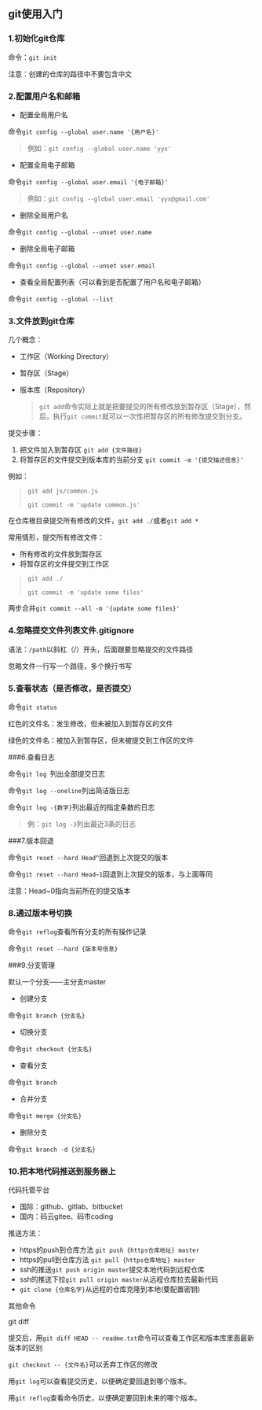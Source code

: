 ## git使用入门

### 1.初始化git仓库

命令：`git init`

注意：创建的仓库的路径中不要包含中文

### 2.配置用户名和邮箱

- 配置全局用户名

命令`git config --global user.name '{用户名}' `

> 例如：`git config --global user.name 'yyx' `

- 配置全局电子邮箱

命令`git config --global user.email '{电子邮箱}'`

> 例如：`git config --global user.email 'yyx@gmail.com'`

- 删除全局用户名

命令`git config --global --unset user.name`

- 删除全局电子邮箱

命令`git config --global --unset user.email`

- 查看全局配置列表（可以看到是否配置了用户名和电子邮箱）

命令`git config --global --list`

### 3.文件放到git仓库

几个概念：

- 工作区（Working Directory）

- 暂存区（Stage）

- 版本库（Repository）

  > `git add`命令实际上就是把要提交的所有修改放到暂存区（Stage），然后，执行`git commit`就可以一次性把暂存区的所有修改提交到分支。

提交步骤：

1. 把文件加入到暂存区 `git add {文件路径}`
2. 将暂存区的文件提交到版本库的当前分支 `git commit -m '{提交描述信息}'`

例如：

> `git add js/common.js`
>
> `git commit -m 'update common.js'`

在仓库根目录提交所有修改的文件，`git add ./`或者`git add *`

常用情形，提交所有修改文件：

- 所有修改的文件放到暂存区
- 将暂存区的文件提交到工作区

> `git add ./`
>
> `git commit -m 'update some files'`

两步合并`git commit --all -m '{update some files}'`

### 4.忽略提交文件列表文件.gitignore

语法：`/path`以斜杠（/）开头，后面跟要忽略提交的文件路径

忽略文件一行写一个路径，多个换行书写

### 5.查看状态（是否修改，是否提交）

命令`git status`

红色的文件名：发生修改，但未被加入到暂存区的文件

绿色的文件名：被加入到暂存区，但未被提交到工作区的文件

###6.查看日志

命令`git log `列出全部提交日志

命令`git log --oneline`列出简洁版日志

命令`git log -{数字}`列出最近的指定条数的日志

> 例：`git log -3`列出最近3条的日志

###7.版本回退

命令`git reset --hard Head^`回退到上次提交的版本

命令`git reset --hard Head~1`回退到上次提交的版本，与上面等同

注意：Head~0指向当前所在的提交版本

### 8.通过版本号切换

命令`git reflog`查看所有分支的所有操作记录

命令`git reset --hard {版本号信息} `

###9.分支管理

默认一个分支——主分支master

- 创建分支

命令`git branch {分支名}`

- 切换分支

命令`git checkout {分支名}`

- 查看分支

命令`git branch`

- 合并分支

命令`git merge {分支名}`

- 删除分支

命令`git branch -d {分支名}`

### 10.把本地代码推送到服务器上

代码托管平台

- 国际：github、gitlab、bitbucket
- 国内：码云gitee、码市coding

推送方法：

- https的push到仓库方法 `git push {https仓库地址} master`
- https的pull到仓库方法 `git pull {https仓库地址} master`
- ssh的推送`git push origin master`提交本地代码到远程仓库
- ssh的推送下拉`git pull origin master`从远程仓库拉去最新代码
- `git clone {仓库名字}`从远程的仓库克隆到本地(要配置密钥)



其他命令

git diff

提交后，用`git diff HEAD -- readme.txt`命令可以查看工作区和版本库里面最新版本的区别

`git checkout -- {文件名}`可以丢弃工作区的修改



用`git log`可以查看提交历史，以便确定要回退到哪个版本。

用`git reflog`查看命令历史，以便确定要回到未来的哪个版本。



#### 